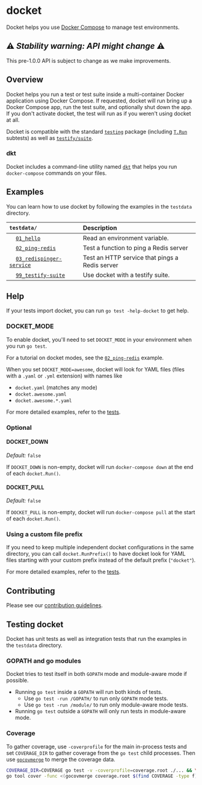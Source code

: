# docket

Docket helps you use [Docker Compose](https://docs.docker.com/compose/overview/)
to manage test environments.

## &#x26A0; **_Stability warning: API might change_** &#x26A0;

This pre-1.0.0 API is subject to change as we make improvements.

## Overview

Docket helps you run a test or test suite inside a multi-container Docker
application using Docker Compose. If requested, docket will run bring up a
Docker Compose app, run the test suite, and optionally shut down the app. If you
don't activate docket, the test will run as if you weren't using docket at all.

Docket is compatible with the standard [`testing`](https://godoc.org/testing)
package (including [`T.Run`](https://godoc.org/testing#T.Run) subtests) as well
as
[`testify/suite`](https://github.com/stretchr/testify/blob/master/README.md#suite-package).

### dkt

Docket includes a command-line utility named [`dkt`](dkt) that helps you run
`docker-compose` commands on your files.

## Examples

You can learn how to use docket by following the examples in the `testdata`
directory.

| `testdata/`                                                                    | Description                                    |
| :----------------------------------------------------------------------------- | :--------------------------------------------- |
| &nbsp;&nbsp;&nbsp; [`01_hello`](testdata/01_hello)                             | Read an environment variable.                  |
| &nbsp;&nbsp;&nbsp; [`02_ping-redis`](testdata/02_ping-redis)                   | Test a function to ping a Redis server         |
| &nbsp;&nbsp;&nbsp; [`03_redispinger-service`](testdata/03_redispinger-service) | Test an HTTP service that pings a Redis server |
| &nbsp;&nbsp;&nbsp; [`99_testify-suite`](testdata/99_testify-suite)             | Use docket with a testify suite.               |

## Help

If your tests import docket, you can run `go test -help-docket` to get help.

### DOCKET_MODE

To enable docket, you'll need to set `DOCKET_MODE` in your environment when you
run `go test`.

For a tutorial on docket modes, see the
[`02_ping-redis`](testdata/02_ping-redis) example.

When you set `DOCKET_MODE=awesome`, docket will look for YAML files (files with
a `.yaml` or `.yml` extension) with names like

- `docket.yaml` (matches any mode)
- `docket.awesome.yaml`
- `docket.awesome.*.yaml`

For more detailed examples, refer to the
[tests](internal/compose/files_test.go).

### Optional

#### DOCKET_DOWN

_Default:_ `false`

If `DOCKET_DOWN` is non-empty, docket will run `docker-compose down` at the end
of each `docket.Run()`.

#### DOCKET_PULL

_Default:_ `false`

If `DOCKET_PULL` is non-empty, docket will run `docker-compose pull` at the
start of each `docket.Run()`.

### Using a custom file prefix

If you need to keep multiple independent docket configurations in the same
directory, you can call `docket.RunPrefix()` to have docket look for YAML files
starting with your custom prefix instead of the default prefix (`"docket"`).

For more detailed examples, refer to the
[tests](internal/compose/files_test.go).

## Contributing

Please see our [contribution guidelines](CONTRIBUTING.markdown).

## Testing docket

Docket has unit tests as well as integration tests that run the examples in the
`testdata` directory.

### GOPATH and go modules

Docket tries to test itself in both `GOPATH` mode and module-aware mode if
possible.

- Running `go test` inside a `GOPATH` will run both kinds of tests.
  - Use `go test -run /GOPATH/` to run only `GOPATH` mode tests.
  - Use `go test -run /module/` to run only module-aware mode tests.
- Running `go test` outside a `GOPATH` will only run tests in module-aware mode.

### Coverage

To gather coverage, use `-coverprofile` for the main in-process tests and set
`COVERAGE_DIR` to gather coverage from the `go test` child processes. Then use
[`gocovmerge`](https://github.com/wadey/gocovmerge) to merge the coverage data.

```sh
COVERAGE_DIR=COVERAGE go test -v -coverprofile=coverage.root ./... && \
go tool cover -func <(gocovmerge coverage.root $(find COVERAGE -type f))
```

